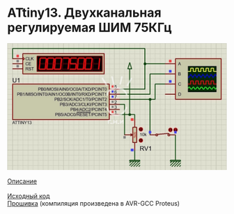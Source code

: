 # ATtiny13. Двухканальная регулируемая ШИМ 75КГц

![](schem.jpg)<br/>

[Описание](https://dzen.ru/a/Z3fmRHsyb0QHDIKa)<br/><br/>
[Исходный код](main.c)<br/>
[Прошивка](main.hex) (компиляция произведена в AVR-GCC Proteus)